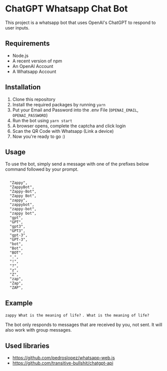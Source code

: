 # ChatGPT Whatsapp Chat Bot

This project is a whatsapp bot that uses OpenAI's ChatGPT to respond to user inputs.

## Requirements

- Node.js
- A recent version of npm
- An OpenAI Account
- A Whatsapp Account

## Installation

1. Clone this repository
2. Install the required packages by running `yarn`
3. Put your Email and Password into the .env File (`OPENAI_EMAIL`, `OPENAI_PASSWORD`)
4. Run the bot using `yarn start`
5. A browser opens, complete the captcha and click login
6. Scan the QR Code with Whatsapp (Link a device)
7. Now you're ready to go :)

## Usage

To use the bot, simply send a message with one of the prefixes below command followed by your prompt.

```

  "Zappy",
  "ZappyBot",
  "Zappy-Bot",
  "Zappy Bot",
  "zappy",
  "zappybot",
  "zappy-bot",
  "zappy bot",
  "gpt",
  "GPT",
  "gpt3",
  "GPT3",
  "gpt-3",
  "GPT-3",
  "bot",
  "Bot",
  "BOT",
  ".",
  "!",
  "?",
  "z",
  "Z",
  "zap",
  "Zap",
  "ZAP",
```

## Example

`zappy What is the meaning of life?`
`. What is the meaning of life?`

The bot only responds to messages that are received by you, not sent. It will also work with group messages.

## Used libraries

- https://github.com/pedroslopez/whatsapp-web.js
- https://github.com/transitive-bullshit/chatgpt-api
